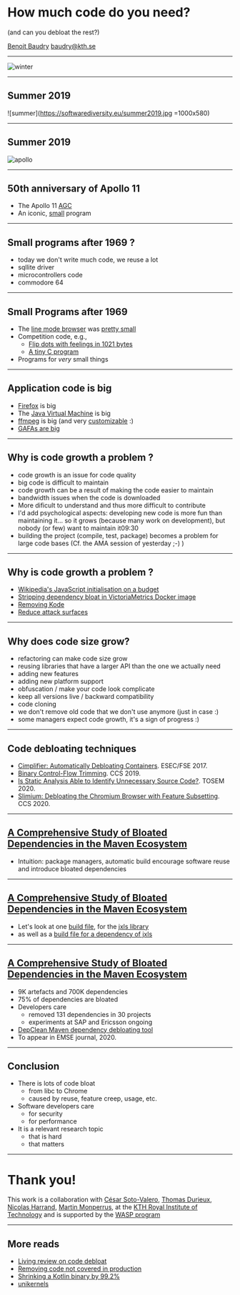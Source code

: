 How much code do you need?
===

(and can you debloat the rest?)

[Benoit Baudry](https://softwarediversity.eu/)
baudry@kth.se

---

![winter](https://softwarediversity.eu/kth-benevol.jpg)


---

Summer 2019
---

![summer](https://softwarediversity.eu/summer2019.jpg =1000x580)

---

Summer 2019
---

![apollo](https://www.archives.gov/files/news/images/apollo-11-aldrin-on-moon-banner.jpg)

---

50th anniversary of Apollo 11
---

- The Apollo 11 [AGC](https://github.com/chrislgarry/Apollo-11) 
- An iconic, [small](https://fedtechmagazine.com/article/2019/07/tech-behind-apollo-11s-guidance-computer) program

---

Small programs after 1969 ?
---

* today we don't write much code, we reuse a lot
* sqllite driver
* microcontrollers code
* commodore 64

---

Small Programs after 1969
---

- The [line mode browser](https://line-mode.cern.ch/) was [pretty small](https://github.com/w3c/libwww)
- Competition code, e.g., 
  - [Flip dots with feelings in 1021 bytes](http://www.p01.org/MONOSPACE/)
  - [A tiny C program](https://bellard.org/mersenne.html)
- Programs for _very_ small things

---

Application code is big
---

* [Firefox](https://www.openhub.net/p/firefox) is big
* The [Java Virtual Machine](https://www.openhub.net/p/openjdk) is big
* [ffmpeg](https://www.openhub.net/p/ffmpeg) is big (and very [customizable](https://gist.github.com/tayvano/6e2d456a9897f55025e25035478a3a50) :)
* [GAFAs are big](https://www.visualcapitalist.com/millions-lines-of-code/)


---

Why is code growth a problem ?
---

* code growth is an issue for code quality 
* big code is difficult to maintain
* code growth can be a result of making the code easier to maintain
* bandwidth issues when the code is downloaded
* More dificult to understand and thus more difficult to contribute
* I'd add psychological aspects: developing new code is more fun than maintaining it... so it grows (because many work on development), but nobody (or few) want to maintain it09:30
* building the project (compile, test, package) becomes a problem for large code bases (Cf. the AMA session of yesterday ;-) )

---

Why is code growth a problem ?
---

* [Wikipedia's JavaScript initialisation on a budget](https://phabricator.wikimedia.org/phame/post/view/175/wikipedia_s_javascript_initialisation_on_a_budget/)
* [Stripping dependency bloat in VictoriaMetrics Docker image](https://valyala.medium.com/stripping-dependency-bloat-in-victoriametrics-docker-image-983fb5912b0d)
* [Removing Kode](https://cacm.acm.org/magazines/2020/12/248794-removing-kode/fulltext)
* [Reduce attack surfaces](https://www.onr.navy.mil/en/Media-Center/Press-Releases/2016/Software-Bloat)

---

Why does code size grow?
---

* refactoring can make code size grow
* reusing libraries that have a larger API than the one we actually need
* adding new features
* adding new platform support
* obfuscation / make your code look complicate
* keep all versions live / backward compatibility
* code cloning
* we don't remove old code that we don't use anymore (just in case :)
* some managers expect code growth, it's a sign of progress :) 

---

Code debloating techniques
---
* [Cimplifier: Automatically Debloating Containers](http://pages.cs.wisc.edu/~vrastogi/static/papers/rddjm17.pdf). ESEC/FSE 2017.
* [Binary Control-Flow Trimming](https://www.researchgate.net/profile/Kevin_Hamlen/publication/334735194_Binary_Control-Flow_Trimming/links/5d3e5a52299bf1995b53cf27/Binary-Control-Flow-Trimming.pdf). CCS 2019.
* [Is Static Analysis Able to Identify Unnecessary Source Code?](https://www.cqse.eu/publications/2020-unnecessary-code-tosem.pdf). TOSEM 2020.
* [Slimium: Debloating the Chromium Browser with Feature Subsetting](https://gts3.org/assets/papers/2020/qian:slimium.pdf). CCS 2020.

 

---

[A Comprehensive Study of Bloated Dependencies in the Maven Ecosystem](https://arxiv.org/pdf/2001.07808)
---

* Intuition: package managers, automatic build encourage software reuse and introduce bloated dependencies


---

[A Comprehensive Study of Bloated Dependencies in the Maven Ecosystem](https://arxiv.org/pdf/2001.07808)
---

* Let's look at one [build file](https://repo1.maven.org/maven2/org/jxls/jxls-poi/1.0.15/jxls-poi-1.0.15.pom), for the [jxls library](https://github.com/jxlsteam/jxls/)
* as well as a [build file for a dependency of jxls](https://repo1.maven.org/maven2/org/apache/poi/poi/3.17/poi-3.17.pom)


---

[A Comprehensive Study of Bloated Dependencies in the Maven Ecosystem](https://arxiv.org/pdf/2001.07808)
---
* 9K artefacts and 700K dependencies
* 75% of dependencies are bloated
* Developers care
    * removed 131 dependencies in 30 projects
    * experiments at SAP and Ericsson ongoing
* [DepClean Maven dependency debloating tool](https://github.com/castor-software/depclean)
* To appear in EMSE journal, 2020.


---

Conclusion
---

* There is lots of code bloat
    * from libc to Chrome
    * caused by reuse, feature creep, usage, etc.
* Software developers care
    * for security
    * for performance
* It is a relevant research topic
    * that is hard
    * that matters 

---

# Thank you!

This work is a collaboration with [César Soto-Valero](https://www.cesarsotovalero.net/), [Thomas Durieux](https://durieux.me/), [Nicolas Harrand](https://nharrand.github.io/https://www.monperrus.net/martin/), [Martin Monperrus](https://www.monperrus.net/martin/), at the [KTH Royal Institute of Technology](https://www.kth.se/en) and is supported by the [WASP program](https://wasp-sweden.org/)

---

More reads
---
* [Living review on code debloat](https://www.cesarsotovalero.net/software-debloating-papers)
* [Removing code not covered in production](https://carlosbecker.com/posts/production-code-coverage-jacoco)
* [Shrinking a Kotlin binary by 99.2%](https://jakewharton.com/shrinking-a-kotlin-binary/)
* [unikernels](https://people.cs.pitt.edu/~babay/courses/cs3551/papers/asplos13-unikernels.pdf)

